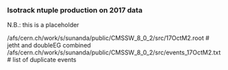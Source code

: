 
### Isotrack ntuple production on 2017 data

N.B.: this is a placeholder

/afs/cern.ch/work/s/sunanda/public/CMSSW_8_0_2/src/17OctM2.root        # jetht and doubleEG combined
/afs/cern.ch/work/s/sunanda/public/CMSSW_8_0_2/src/events_17OctM2.txt  # list of duplicate events